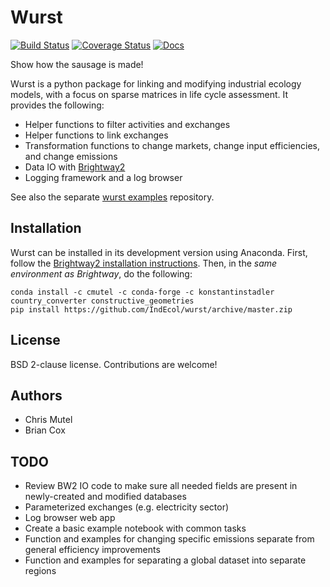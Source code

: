 # Wurst

[![Build Status](https://travis-ci.org/IndEcol/wurst.svg?branch=master)](https://travis-ci.org/IndEcol/wurst) [![Coverage Status](https://coveralls.io/repos/github/IndEcol/wurst/badge.svg?branch=master)](https://coveralls.io/github/IndEcol/wurst?branch=master) [![Docs](https://readthedocs.org/projects/wurst/badge/?version=latest)](https://wurst.readthedocs.io/)

Show how the sausage is made!

Wurst is a python package for linking and modifying industrial ecology models, with a focus on sparse matrices in life cycle assessment. It provides the following:

* Helper functions to filter activities and exchanges
* Helper functions to link exchanges
* Transformation functions to change markets, change input efficiencies, and change emissions
* Data IO with [Brightway2](https://brightwaylca.org/)
* Logging framework and a log browser

See also the separate [wurst examples](https://github.com/IndEcol/wurst-examples) repository.

## Installation

Wurst can be installed in its development version using Anaconda. First, follow the [Brightway2 installation instructions](https://docs.brightwaylca.org/installation.html#quickstart). Then, in the *same environment as Brightway*, do the following:

    conda install -c cmutel -c conda-forge -c konstantinstadler country_converter constructive_geometries
    pip install https://github.com/IndEcol/wurst/archive/master.zip

## License

BSD 2-clause license. Contributions are welcome!

## Authors

* Chris Mutel
* Brian Cox

## TODO

* Review BW2 IO code to make sure all needed fields are present in newly-created and modified databases
* Parameterized exchanges (e.g. electricity sector)
* Log browser web app
* Create a basic example notebook with common tasks
* Function and examples for changing specific emissions separate from general efficiency improvements
* Function and examples for separating a global dataset into separate regions
